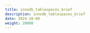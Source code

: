 ```yaml
---
title: innodb_tablespaces_brief
description: innodb_tablespaces_brief
date: 2024-10-09
weight: 20000
---
```

<style>
th, td {
  border: 1px solid rgb(190, 190, 190);
}
</style>
